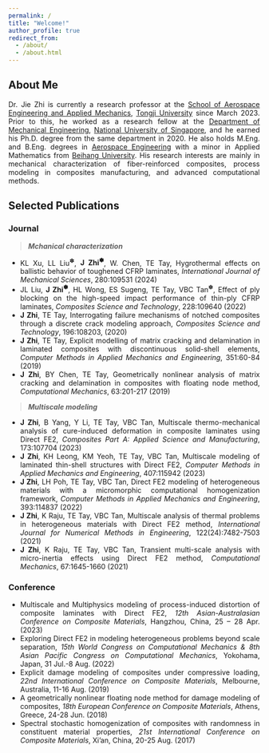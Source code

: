 ```yaml
---
permalink: /
title: "Welcome!"
author_profile: true
redirect_from: 
  - /about/
  - /about.html
---
```


<style> .aligncenter {text-align: center;} </style>
<style> body {text-align: justify} </style> <!-- Justify text. -->

## About Me

Dr. Jie Zhi is currently a research professor at the [School of Aerospace Engineering and Applied Mechanics](https://aero-mech.tongji.edu.cn/main.htm), [Tongji University](https://www.tongji.edu.cn/) since March 2023. Prior to this, he worked as a research fellow at the [Department of Mechanical Engineering](https://cde.nus.edu.sg/me/), [National University of Singapore](https://nus.edu.sg/), and he earned his Ph.D. degree from the same department in 2020. He also holds M.Eng. and B.Eng. degrees in [Aerospace Engineering](http://www.sa.buaa.edu.cn/) with a minor in Applied Mathematics from [Beihang University](https://www.buaa.edu.cn/). His research interests are mainly in mechanical characterization of fiber-reinforced composites, process modeling in composites manufacturing, and advanced computational methods. 

## Selected Publications
### Journal
> ***Mchanical characterization***

- KL Xu, LL Liu<sup>&#10045;</sup>, **J Zhi<sup>&#10045;</sup>**, W. Chen, TE Tay, Hygrothermal effects on ballistic behavior of toughened CFRP laminates, *International Journal of Mechanical Sciences*, 280:109531 (2024)
- JL Liu, **J Zhi<sup>&#10045;</sup>**, HL Wong, ES Sugeng, TE Tay, VBC Tan<sup>&#10045;</sup>, Effect of ply blocking on the high-speed impact performance of thin-ply CFRP laminates, *Composites Science and Technology*, 228:109640 (2022)
- **J Zhi**, TE Tay, Interrogating failure mechanisms of notched composites through a discrete crack modeling approach, *Composites Science and Technology*, 196:108203, (2020)
- **J Zhi**, TE Tay, Explicit modelling of matrix cracking and delamination in laminated composites with discontinuous solid-shell elements, *Computer Methods in Applied Mechanics and Engineering*, 351:60-84 (2019)
- **J Zhi**, BY Chen, TE Tay, Geometrically nonlinear analysis of matrix cracking and delamination in composites with floating node method, *Computational Mechanics*, 63:201-217 (2019)

> ***Multiscale modeling***

- **J Zhi**, B Yang, Y Li, TE Tay, VBC Tan, Multiscale thermo-mechanical analysis of cure-induced deformation in composite laminates using Direct FE2, *Composites Part A: Applied Science and Manufacturing*, 173:107704 (2023)
- **J Zhi**, KH Leong, KM Yeoh, TE Tay, VBC Tan, Multiscale modeling of laminated thin-shell structures with Direct FE2, *Computer Methods in Applied Mechanics and Engineering*, 407:115942 (2023)
- **J Zhi**, LH Poh, TE Tay, VBC Tan, Direct FE2 modeling of heterogeneous materials with a micromorphic computational homogenization framework, *Computer Methods in Applied Mechanics and Engineering*, 393:114837 (2022)
- **J Zhi**, K Raju, TE Tay, VBC Tan, Multiscale analysis of thermal problems in heterogeneous materials with Direct FE2 method, *International Journal for Numerical Methods in Engineering*, 122(24):7482-7503 (2021)
- **J Zhi**, K Raju, TE Tay, VBC Tan, Transient multi-scale analysis with micro-inertia effects using Direct FE2 method, *Computational Mechanics*, 67:1645-1660 (2021)

### Conference
- Multiscale and Multiphysics modeling of process-induced distortion of composite laminates with Direct FE2, *12th Asian-Australasian Conference on Composite Materials*, Hangzhou, China, 25 – 28 Apr. (2023)
- Exploring Direct FE2 in modeling heterogeneous problems beyond scale separation, *15th World Congress on Computational Mechanics & 8th Asian Pacific Congress on Computational Mechanics*, Yokohama, Japan, 31 Jul.-8 Aug. (2022)
- Explicit damage modeling of composites under compressive loading, *22nd International Conference on Composite Materials*, Melbourne, Australia, 11-16 Aug. (2019)
- A geometrically nonlinear floating node method for damage modeling of composites, *18th European Conference on Composite Materials*, Athens, Greece, 24-28 Jun. (2018)
- Spectral stochastic homogenization of composites with randomness in constituent material properties, *21st International Conference on Composite Materials*, Xi’an, China, 20-25 Aug. (2017)



<script type='text/javascript' id='clustrmaps' src='//cdn.clustrmaps.com/map_v2.js?cl=38ce4e&w=400&t=tt&d=Pbdp08_Ujj63W-5DhZpZGOOiMvcmq9yhQ125izfZcV0&co=ffffff&ct=281d1d&cmn=d31159&cmo=2519c9'></script>
